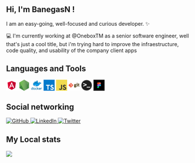 <h2> Hi, <strong>I'm BanegasN !</strong> </h2>

I am an easy-going, well-focused and curious developer. :sparkles: <br>

💻 I'm currently working at @OneboxTM as a senior software engineer, well that's just a cool title, but i'm trying hard to improve the infraestructure, code quality, and usability of the company client apps

## Languages and Tools

<code><img height="30" src="https://raw.githubusercontent.com/github/explore/80688e429a7d4ef2fca1e82350fe8e3517d3494d/topics/angular/angular.png"></code>
<code><img height="30" src="https://raw.githubusercontent.com/github/explore/80688e429a7d4ef2fca1e82350fe8e3517d3494d/topics/nodejs/nodejs.png"></code>
<code><img height="30" src="https://raw.githubusercontent.com/github/explore/80688e429a7d4ef2fca1e82350fe8e3517d3494d/topics/docker/docker.png"></code>
<code><img height="30" src="https://raw.githubusercontent.com/github/explore/80688e429a7d4ef2fca1e82350fe8e3517d3494d/topics/typescript/typescript.png"></code>
<code><img height="30" src="https://raw.githubusercontent.com/github/explore/80688e429a7d4ef2fca1e82350fe8e3517d3494d/topics/javascript/javascript.png"></code>
<code><img height="30" src="https://raw.githubusercontent.com/github/explore/80688e429a7d4ef2fca1e82350fe8e3517d3494d/topics/git/git.png"></code>
<code><img height="30" src="https://raw.githubusercontent.com/github/explore/80688e429a7d4ef2fca1e82350fe8e3517d3494d/topics/terminal/terminal.png"></code>
<code><img height="30" src="https://raw.githubusercontent.com/github/explore/05d0f0dfceafd861bdf2b53559399dae7b2e2d8b/topics/figma/figma.png"></code>

## Social networking

<a href="https://github.com/splincode" target="_blank">
  <img src="https://img.shields.io/badge/-GitHub-181717?style=flat-square&logo=github" alt="GitHub">
</a>

<a href="https://www.linkedin.com/in/nicolasbanegas/" target="_blank">
  <img src="https://img.shields.io/badge/LinkedIn-blue?style=flat&logo=linkedin&labelColor=blue" alt="LinkedIn">
</a>

<a href="https://twitter.com/banegasn" target="_blank">
  <img src="https://img.shields.io/badge/-Twitter-1ca0f1?style=flat-square&labelColor=1ca0f1&logo=twitter&logoColor=white" alt="Twitter">
</a>

## My Local stats

<img align="center" src="https://github-readme-stats.vercel.app/api?username=banegasn&count_private=true&show_icons=true&include_all_commits=true&hide_border=true&hide_title=true" />

<!--
**Banegasn/banegasn** is a ✨ _special_ ✨ repository because its `README.md` (this file) appears on your GitHub profile.

Here are some ideas to get you started:

- 🔭 I’m currently working on ...
- 🌱 I’m currently learning ...
- 👯 I’m looking to collaborate on ...
- 🤔 I’m looking for help with ...
- 💬 Ask me about ...
- 📫 How to reach me: ...
- 😄 Pronouns: ...
- ⚡ Fun fact: ...
-->
